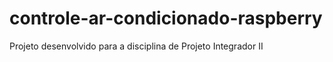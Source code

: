 # controle-ar-condicionado-raspberry
Projeto desenvolvido para a disciplina de Projeto Integrador II 
